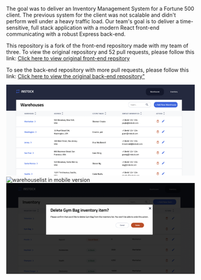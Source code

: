 The goal was to deliver an Inventory Management System for a Fortune 500 client. The previous system for the client was not scalable and didn't perform well under a heavy traffic load. Our team's goal is to deliver a time-sensitive, full stack application with a modern React front-end communicating with a robust Express back-end.

This repository is a fork of the front-end repository made with my team of three. To view the original repository and 52 pull requests, please follow this link:
[Click here to view original front-end repsitory](https://github.com/shan1y/instock-client)

To see the back-end repository with more pull requests, please follow this link:
[Click here to view the original back-end repository"](https://github.com/shan1y/instock-server)

![delete modal](/src/assets/images/deletemodal.png?raw=true "Delete Modal for Warehouse")
![warehouselist in mobile version](/src/assets/images/mobile.png.png?raw=true "Mobile Warehouse List")
![Warehouselist in desktop version](/src/assets/images/Screen%20Shot%202022-09-12%20at%2011.32.46%20AM.png?raw=true "Desktop Warehouselist")
